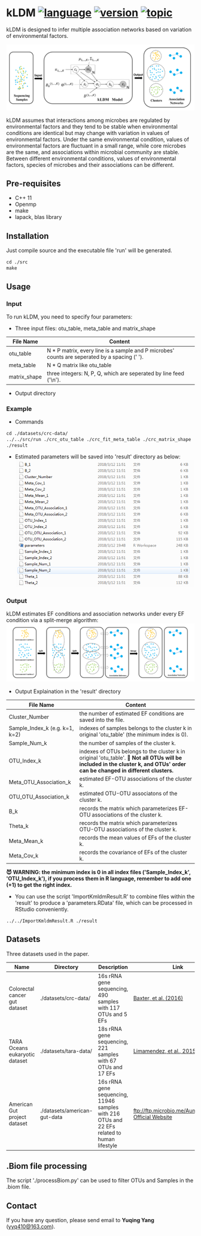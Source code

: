 # kLDM [![language](https://img.shields.io/badge/language-c++-brightgreen.svg)]() [![version](https://img.shields.io/badge/version-v1.0-blue.svg)]() [![topic](https://img.shields.io/badge/metagenomics-association_inference-00CED1.svg)]()
kLDM is designed to infer multiple association networks based on variation of environmental factors. 

![](https://github.com/tinglab/kLDM/blob/master/pictures/model_explain.jpg)

kLDM assumes that interactions among microbes are regulated by environmental factors and they tend to be stable when environmental conditions are identical but may change with variation in values of environmental factors. Under the same environmental condition, values of environmental factors are fluctuant in a small range, while core microbes are the same, and associations within microbial community are stable. Between different environmental conditions, values of environmental factors, species of microbes and their associations can be different.

## Pre-requisites
- C++ 11
- Openmp
- make
- lapack, blas library

## Installation
Just compile source and the executable file 'run' will be generated.
```
cd ./src
make
```

## Usage
### Input
To run kLDM, you need to specify four parameters:
* Three input files: otu_table, meta_table and matrix_shape

File Name | Content
----------|--------
otu_table | N * P matrix, every line is a sample and P microbes' counts are seperated by a spacing (' ').
meta_table | N * Q matrix like otu_table
matrix_shape | three integers: N, P, Q, which are seperated by line feed ('\n').
    
* Output directory
### Example
* Commands
```
cd ./datasets/crc-data/
../../src/run ./crc_otu_table ./crc_fit_meta_table ./crc_matrix_shape ./result
```
* Estimated parameters will be saved into 'result' directory as below:
![](https://github.com/tinglab/kLDM/blob/master/pictures/result_example.png)
### Output
kLDM estimates EF conditions and association networks under every EF condition via a split-merge algorithm:
![](https://github.com/tinglab/kLDM/blob/master/pictures/sm-process.jpg)
* Output Explaination in the 'result' directory

File Name | Content
----------|--------
Cluster_Number | the number of estimated EF conditions are saved into the file.
Sample_Index_k (e.g. k=1, k=2) | indexes of samples belongs to the cluster k in original 'otu_table' (the minimum index is 0).
Sample_Num_k | the number of samples of the cluster k.
OTU_Index_k | indexes of OTUs belongs to the cluster k in original 'otu_table'. **:pill: Not all OTUs will be included in the cluster k, and OTUs' order can be changed in different clusters.**
Meta_OTU_Association_k | estimated EF-OTU associations of the cluster k.
OTU_OTU_Association_k | estimated OTU-OTU associatons of the cluster k.
B_k | records the matrix which parameterizes EF-OTU associations of the cluster k.
Theta_k | records the matrix which parameterizes OTU-OTU associations of the cluster k.
Meta_Mean_k | records the mean values of EFs of the cluster k.
Meta_Cov_k | records the covariance of EFs of the cluster k.

**:smiling_imp: WARNING: the minimum index is 0 in all index files ('Sample_Index_k', 'OTU_Index_k'), if you process them in R language, remember to add one (+1) to get the right index.**

* You can use the script 'ImportKmldmResult.R' to combine files within the 'result' to produce a 'parameters.RData' file, which can be processed in RStudio conveniently.
```
../../ImportKmldmResult.R ./result
```

## Datasets
Three datasets used in the paper.

Name | Directory | Description | Link
-----|-----------|------------ | ----
Colorectal cancer gut dataset | ./datasets/crc-data/ | 16s rRNA gene sequencing, 490 samples with 117 OTUs and 5 EFs | [Baxter, et al. (2016)](https://genomemedicine.biomedcentral.com/articles/10.1186/s13073-016-0290-3) 
TARA Oceans eukaryotic dataset | ./datasets/tara-data/ | 18s rRNA gene sequencing, 221 samples with 67 OTUs and 17 EFs | [Limamendez, et al., 2015](http://science.sciencemag.org/content/348/6237/1262073)
American Gut project dataset | ./datasets/american-gut-data | 16s rRNA gene sequencing, 11946 samples with 216 OTUs and 22 EFs related to human lifestyle | ftp://ftp.microbio.me/AumericanGut, [Official Website](http://americangut.org/)

## .Biom file processing
The script './processBiom.py' can be used to filter OTUs and Samples in the .biom file.


## Contact
If you have any question, please send email to **Yuqing Yang** (yyq410@163.com).
